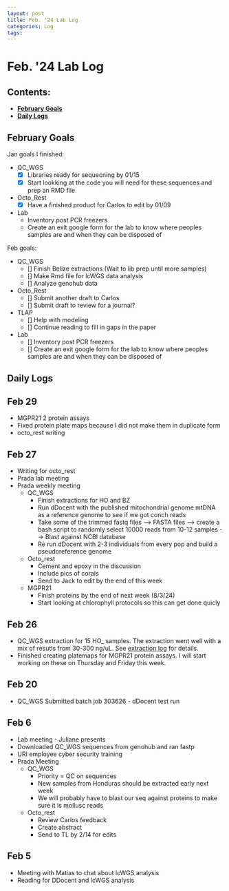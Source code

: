```yaml
---
layout: post
title: Feb. '24 Lab Log
categories: Log
tags: 
---
```


# Feb. '24 Lab Log

## Contents:
- [**February Goals**](#goals)  
- [**Daily Logs**](#log)     


## <a name="goals"></a> **February Goals**

Jan goals I finished: 
- QC_WGS
    - [x] Libraries ready for sequecning by 01/15
    - [x] Start lookking at the code you will need for these sequences and prep an RMD file
- Octo_Rest
    - [x] Have a finished product for Carlos to edit by 01/09
- Lab 
    - Inventory post PCR freezers
    - Create an exit google form for the lab to know where peoples samples are and when they can be disposed of

Feb goals: 
- QC_WGS
    - [] Finish Belize extractions (Wait to lib prep until more samples)
    - [] Make Rmd file for lcWGS data analysis 
    - [] Analyze genohub data 
- Octo_Rest
    - [] Submit another draft to Carlos 
    - [] Submit draft to review for a journal?
- TLAP
    - [] Help with modeling 
    - [] Continue reading to fill in gaps in the paper 
- Lab 
    - [] Inventory post PCR freezers
    - [] Create an exit google form for the lab to know where peoples samples are and when they can be disposed of

## <a name="goals"></a> **Daily Logs**

## Feb 29
- MGPR21 2 protein assays 
- Fixed protein plate maps because I did not make them in duplicate form 
- octo_rest writing 

## Feb 27
- Writing for octo_rest 
- Prada lab meeting 
- Prada weekly meeting 
    - QC_WGS
        - Finish extractions for HO and BZ
        - Run dDocent with the published mitochondrial genome mtDNA as a reference genome to see if we got conch reads 
        - Take some of the trimmed fastq files --> FASTA files --> create a bash script to randomly select 10000 reads from 10-12 samples --> Blast against NCBI database
        - Re run dDocent with 2-3 individuals from every pop and build a pseudoreference genome 
    - Octo_rest
        - Cement and epoxy in the discussion 
        - Include pics of corals 
        - Send to Jack to edit by the end of this week 
    - MGPR21
        - Finish proteins by the end of next week (8/3/24)
        - Start looking at chlorophyll protocols so this can get done quicly 

## Feb 26
- QC_WGS extraction for 15 HO_ samples. The extraction went well with a mix of resutls from 30-300 ng/uL. See [extraction log](https://github.com/wdunster/QC_WGS_23/blob/main/QC_WGS_Extraction_Log.md) for details. 
- Finished creating platemaps for MGPR21 protein assays. I will start working on these on Thursday and Friday this week. 

## Feb 20 
- QC_WGS Submitted batch job 303626 - dDocent test run 

## Feb 6 
- Lab meeting - Juliane presents 
- Downloaded QC_WGS sequences from genohub and ran fastp
- URI employee cyber security training
- Prada Meeting
    - QC_WGS
        - Priority = QC on sequences 
        - New samples from Honduras should be extracted early next week 
        - We will probably have to blast our seq against proteins to make sure it is mollusc reads
    - Octo_rest
        - Review Carlos feedback 
        - Create abstract 
        - Send to TL by 2/14 for edits 
    
## Feb 5
- Meeting with Matias to chat about lcWGS analysis 
- Reading for DDocent and lcWGS analysis